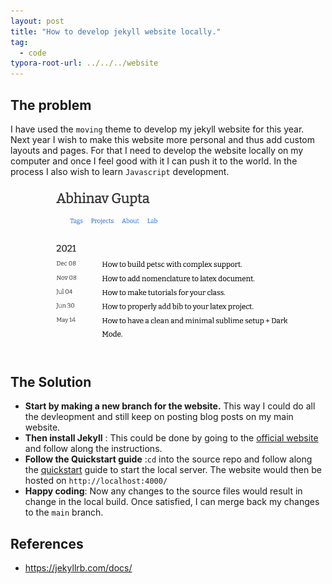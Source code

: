 ```yaml
---
layout: post
title: "How to develop jekyll website locally."
tag: 
  - code
typora-root-url: ../../../website
---
```


## The problem 

I have used the `moving` theme to develop my jekyll website for this year. Next year I wish to make this website more personal and thus add custom layouts and pages. For that I need to develop the website locally on my computer and once I feel good with it I can push it to the world. In the process I also wish to learn `Javascript` development.
![old_blog](/assets/images/old_blog.png)

## The Solution

- **Start by making a new branch for the website.** This way I could do all the devleopment and still keep on posting blog posts on my main website.
- **Then install Jekyll** : This could be done by going to the [official website](https://jekyllrb.com/docs/installation/macos/) and follow along the instructions.
- **Follow the Quickstart guide** :`cd` into the source repo and follow along the [quickstart](https://jekyllrb.com/docs/) guide to start the local server. The website would then be hosted on `http://localhost:4000/`
- **Happy coding**: Now any changes to the source files would result in change in the local build. Once satisfied, I can merge back my changes to the `main` branch.  

## References

- https://jekyllrb.com/docs/

